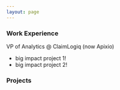 ```yaml
---
layout: page
---
```



### Work Experience
VP of Analytics @ ClaimLogiq (now Apixio)
- big impact project 1!
- big impact project 2!

### Projects




